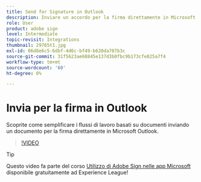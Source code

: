 ```yaml
---
title: Send for Signature in Outlook
description: Inviare un accordo per la firma direttamente in Microsoft Outlook
role: User
product: adobe sign
level: Intermediate
topic-revisit: Integrations
thumbnail: 29765t1.jpg
exl-id: 06d8e6c5-6dbf-4d6c-bf49-b620da707b3c
source-git-commit: 31f5623ae68845e137d3b0fbc9b173cfe825a7f4
workflow-type: tm+mt
source-wordcount: '60'
ht-degree: 0%

---
```


# Invia per la firma in Outlook

Scoprite come semplificare i flussi di lavoro basati su documenti inviando un documento per la firma direttamente in Microsoft Outlook.

>[!VIDEO](https://video.tv.adobe.com/v/29765t1?hidetitle=true)

>[!TIP]
>
>Questo video fa parte del corso [Utilizzo di Adobe Sign nelle app Microsoft](https://experienceleague.adobe.com/?recommended=Sign-U-1-2020.2) disponibile gratuitamente ad Experience League!
